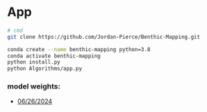 # App

```bash
# cmd
git clone https://github.com/Jordan-Pierce/Benthic-Mapping.git

conda create --name benthic-mapping python=3.8
conda activate benthic-mapping
python install.py
python Algorithms/app.py
```

### model weights:
- [06/26/2024](https://drive.google.com/file/d/1vcsO9rQr0lScHuBLISBR72Xgr1kpYIec/view?usp=drive_link)
